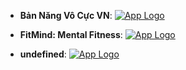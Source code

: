 - **Bản Năng Vô Cực VN**: [![App Logo](https://is1-ssl.mzstatic.com/image/thumb/Purple221/v4/27/cc/45/27cc4573-d6ff-729a-84fa-5a923f963669/AppIcon-1x_U007emarketing-0-10-0-85-220-0.png/200x200bb-80.png)](https://testflight.apple.com/join/5FEEuh9r)

- **FitMind: Mental Fitness**: [![App Logo](https://is1-ssl.mzstatic.com/image/thumb/Purple122/v4/92/14/46/921446eb-d0bd-c898-61ea-4f1afddc417c/AppIcon-0-0-1x_U007emarketing-0-7-0-85-220.jpeg/200x200bb-80.png)](https://testflight.apple.com/join/Yf0ozkqd)

- **undefined**: [![App Logo](undefined)](undefined)

